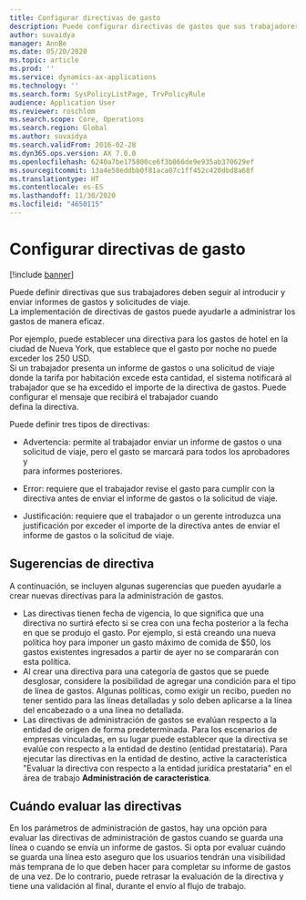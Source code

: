 ```yaml
---
title: Configurar directivas de gasto
description: Puede configurar directivas de gastos que sus trabajadores deben seguir al introducir y enviar informes de gastos y solicitudes de viaje en Microsoft Dynamics 365 Finance.
author: suvaidya
manager: AnnBe
ms.date: 05/20/2020
ms.topic: article
ms.prod: ''
ms.service: dynamics-ax-applications
ms.technology: ''
ms.search.form: SysPolicyListPage, TrvPolicyRule
audience: Application User
ms.reviewer: roschlom
ms.search.scope: Core, Operations
ms.search.region: Global
ms.author: suvaidya
ms.search.validFrom: 2016-02-28
ms.dyn365.ops.version: AX 7.0.0
ms.openlocfilehash: 6240a7be175800ce6f3b066de9e935ab370629ef
ms.sourcegitcommit: 13a4e58eddbb0f81aca07c1ff452c420dbd8a68f
ms.translationtype: HT
ms.contentlocale: es-ES
ms.lasthandoff: 11/30/2020
ms.locfileid: "4650115"
---
```

# <a name="set-up-expense-policies"></a>Configurar directivas de gasto

[!include [banner](../includes/banner.md)]

Puede definir directivas que sus trabajadores deben seguir al introducir y enviar informes de gastos y solicitudes de viaje.         
La implementación de directivas de gastos puede ayudarle a administrar los gastos de manera eficaz.         

Por ejemplo, puede establecer una directiva para los gastos de hotel en la ciudad de Nueva York, que establece que el gasto por noche no puede exceder los 250 USD.       
Si un trabajador presenta un informe de gastos o una solicitud de viaje donde la tarifa por habitación excede esta cantidad, el sistema notificará al        
trabajador que se ha excedido el importe de la directiva de gastos. Puede configurar el mensaje que recibirá el trabajador cuando        
defina la directiva.      
        
Puede definir tres tipos de directivas:         
        
- Advertencia: permite al trabajador enviar un informe de gastos o una solicitud de viaje, pero el gasto se marcará para todos los aprobadores y        
  para informes posteriores.        

- Error: requiere que el trabajador revise el gasto para cumplir con la directiva antes de enviar el informe de gastos o la solicitud de viaje.       
 
 - Justificación: requiere que el trabajador o un gerente introduzca una justificación por exceder el importe de la directiva antes de enviar el informe de gastos o la solicitud de viaje.        

## <a name="policy-tips"></a>Sugerencias de directiva
A continuación, se incluyen algunas sugerencias que pueden ayudarle a crear nuevas directivas para la administración de gastos. 
* Las directivas tienen fecha de vigencia, lo que significa que una directiva no surtirá efecto si se crea con una fecha posterior a la fecha en que se produjo el gasto. Por ejemplo, si está creando una nueva política hoy para imponer un gasto máximo de comida de $50, los gastos existentes ingresados a partir de ayer no se compararán con esta política.
* Al crear una directiva para una categoría de gastos que se puede desglosar, considere la posibilidad de agregar una condición para el tipo de línea de gastos. Algunas políticas, como exigir un recibo, pueden no tener sentido para las líneas detalladas y solo deben aplicarse a la línea del encabezado o a una línea no detallada. 
* Las directivas de administración de gastos se evalúan respecto a la entidad de origen de forma predeterminada. Para los escenarios de empresas vinculadas, en su lugar puede establecer que la directiva se evalúe con respecto a la entidad de destino (entidad prestataria). Para ejecutar las directivas en la entidad de destino, active la característica "Evaluar la directiva con respecto a la entidad jurídica prestataria" en el área de trabajo **Administración de característica**.

## <a name="when-to-evaluate-policies"></a>Cuándo evaluar las directivas

En los parámetros de administración de gastos, hay una opción para evaluar las directivas de administración de gastos cuando se guarda una línea o cuando se envía un informe de gastos. Si opta por evaluar cuándo se guarda una línea esto aseguro que los usuarios tendrán una visibilidad más temprana de lo que deben hacer para completar su informe de gastos de una vez. De lo contrario, puede retrasar la evaluación de la directiva y tiene una validación al final, durante el envío al flujo de trabajo.
